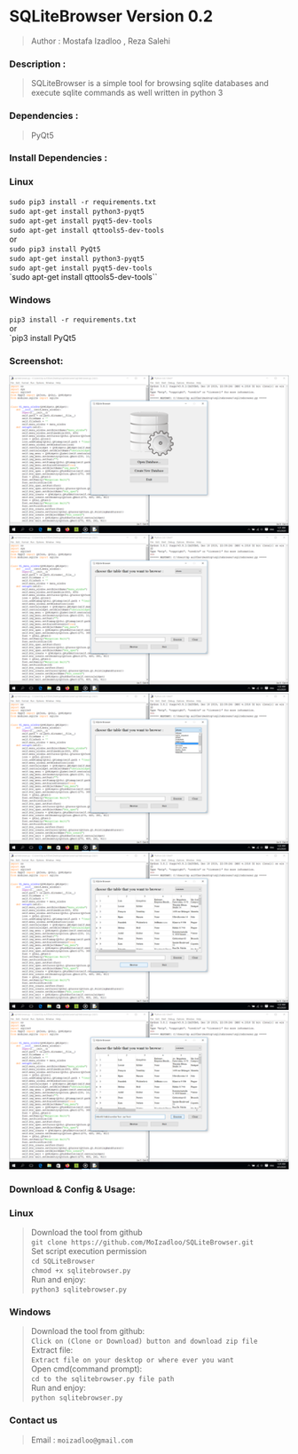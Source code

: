 SQLiteBrowser Version 0.2
=============
>Author : Mostafa Izadloo , Reza Salehi
### Description :
>SQLiteBrowser is a simple tool for browsing sqlite databases and execute sqlite commands as well written in python 3
### Dependencies :
>PyQt5
### Install Dependencies :
### Linux
`sudo pip3 install -r requirements.txt`\
`sudo apt-get install python3-pyqt5`\
`sudo apt-get install pyqt5-dev-tools`\
`sudo apt-get install qttools5-dev-tools`\
or\
`sudo pip3 install PyQt5`\
`sudo apt-get install python3-pyqt5`\
`sudo apt-get install pyqt5-dev-tools`\
`sudo apt-get install qttools5-dev-tools``
### Windows
`pip3 install -r requirements.txt`\
or\
`pip3 install PyQt5
### Screenshot:
![](https://github.com/MoIzadloo/SQLiteBrowser/blob/master/Screenshot/Screenshot%20(1).png)\
![](https://github.com/MoIzadloo/SQLiteBrowser/blob/master/Screenshot/Screenshot%20(2).png)\
![](https://github.com/MoIzadloo/SQLiteBrowser/blob/master/Screenshot/Screenshot%20(3).png)\
![](https://github.com/MoIzadloo/SQLiteBrowser/blob/master/Screenshot/Screenshot%20(4).png)\
![](https://github.com/MoIzadloo/SQLiteBrowser/blob/master/Screenshot/Screenshot%20(5).png)
### Download & Config & Usage:
### Linux
>Download the tool from github\
`git clone https://github.com/MoIzadloo/SQLiteBrowser.git`\
>Set script execution permission\
`cd SQLiteBrowser`\
 `chmod +x sqlitebrowser.py`\
 >Run and enjoy:\
 `python3 sqlitebrowser.py`
 ### Windows
 >Download the tool from github:\
 `Click on (Clone or Download) button and download zip file`\
 >Extract file:\
 `Extract file on your desktop or where ever you want`\
 >Open cmd(command prompt):\
 `cd to the sqlitebrowser.py file path`\
 >Run and enjoy:\
 `python sqlitebrowser.py`
 ### Contact us
 >Email :
 `moizadloo@gmail.com`
 

